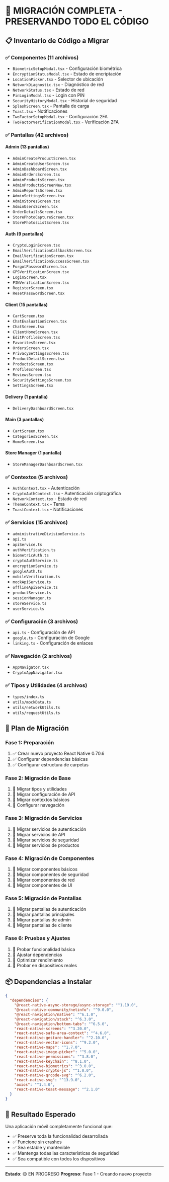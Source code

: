 # 🚀 MIGRACIÓN COMPLETA - PRESERVANDO TODO EL CÓDIGO

## 📋 **Inventario de Código a Migrar**

### **✅ Componentes (11 archivos)**
- `BiometricSetupModal.tsx` - Configuración biométrica
- `EncryptionStatusModal.tsx` - Estado de encriptación
- `LocationPicker.tsx` - Selector de ubicación
- `NetworkDiagnostic.tsx` - Diagnóstico de red
- `NetworkStatus.tsx` - Estado de red
- `PinLoginModal.tsx` - Login con PIN
- `SecurityHistoryModal.tsx` - Historial de seguridad
- `SplashScreen.tsx` - Pantalla de carga
- `Toast.tsx` - Notificaciones
- `TwoFactorSetupModal.tsx` - Configuración 2FA
- `TwoFactorVerificationModal.tsx` - Verificación 2FA

### **✅ Pantallas (42 archivos)**
#### **Admin (13 pantallas)**
- `AdminCreateProductScreen.tsx`
- `AdminCreateUserScreen.tsx`
- `AdminDashboardScreen.tsx`
- `AdminOrdersScreen.tsx`
- `AdminProductsScreen.tsx`
- `AdminProductsScreenNew.tsx`
- `AdminReportsScreen.tsx`
- `AdminSettingsScreen.tsx`
- `AdminStoresScreen.tsx`
- `AdminUsersScreen.tsx`
- `OrderDetailsScreen.tsx`
- `StorePhotoCaptureScreen.tsx`
- `StorePhotosListScreen.tsx`

#### **Auth (9 pantallas)**
- `CryptoLoginScreen.tsx`
- `EmailVerificationCallbackScreen.tsx`
- `EmailVerificationScreen.tsx`
- `EmailVerificationSuccessScreen.tsx`
- `ForgotPasswordScreen.tsx`
- `GPSVerificationScreen.tsx`
- `LoginScreen.tsx`
- `PINVerificationScreen.tsx`
- `RegisterScreen.tsx`
- `ResetPasswordScreen.tsx`

#### **Client (15 pantallas)**
- `CartScreen.tsx`
- `ChatEvaluationScreen.tsx`
- `ChatScreen.tsx`
- `ClientHomeScreen.tsx`
- `EditProfileScreen.tsx`
- `FavoritesScreen.tsx`
- `OrdersScreen.tsx`
- `PrivacySettingsScreen.tsx`
- `ProductDetailScreen.tsx`
- `ProductsScreen.tsx`
- `ProfileScreen.tsx`
- `ReviewsScreen.tsx`
- `SecuritySettingsScreen.tsx`
- `SettingsScreen.tsx`

#### **Delivery (1 pantalla)**
- `DeliveryDashboardScreen.tsx`

#### **Main (3 pantallas)**
- `CartScreen.tsx`
- `CategoriesScreen.tsx`
- `HomeScreen.tsx`

#### **Store Manager (1 pantalla)**
- `StoreManagerDashboardScreen.tsx`

### **✅ Contextos (5 archivos)**
- `AuthContext.tsx` - Autenticación
- `CryptoAuthContext.tsx` - Autenticación criptográfica
- `NetworkContext.tsx` - Estado de red
- `ThemeContext.tsx` - Tema
- `ToastContext.tsx` - Notificaciones

### **✅ Servicios (15 archivos)**
- `administrativeDivisionService.ts`
- `api.ts`
- `apiService.ts`
- `authVerification.ts`
- `biometricAuth.ts`
- `cryptoAuthService.ts`
- `encryptionService.ts`
- `googleAuth.ts`
- `mobileVerification.ts`
- `mockApiService.ts`
- `offlineApiService.ts`
- `productService.ts`
- `sessionManager.ts`
- `storeService.ts`
- `userService.ts`

### **✅ Configuración (3 archivos)**
- `api.ts` - Configuración de API
- `google.ts` - Configuración de Google
- `linking.ts` - Configuración de enlaces

### **✅ Navegación (2 archivos)**
- `AppNavigator.tsx`
- `CryptoAppNavigator.tsx`

### **✅ Tipos y Utilidades (4 archivos)**
- `types/index.ts`
- `utils/mockData.ts`
- `utils/networkUtils.ts`
- `utils/requestUtils.ts`

## 🎯 **Plan de Migración**

### **Fase 1: Preparación**
1. ✅ Crear nuevo proyecto React Native 0.70.6
2. ✅ Configurar dependencias básicas
3. ✅ Configurar estructura de carpetas

### **Fase 2: Migración de Base**
1. 🔄 Migrar tipos y utilidades
2. 🔄 Migrar configuración de API
3. 🔄 Migrar contextos básicos
4. 🔄 Configurar navegación

### **Fase 3: Migración de Servicios**
1. 🔄 Migrar servicios de autenticación
2. 🔄 Migrar servicios de API
3. 🔄 Migrar servicios de seguridad
4. 🔄 Migrar servicios de productos

### **Fase 4: Migración de Componentes**
1. 🔄 Migrar componentes básicos
2. 🔄 Migrar componentes de seguridad
3. 🔄 Migrar componentes de red
4. 🔄 Migrar componentes de UI

### **Fase 5: Migración de Pantallas**
1. 🔄 Migrar pantallas de autenticación
2. 🔄 Migrar pantallas principales
3. 🔄 Migrar pantallas de admin
4. 🔄 Migrar pantallas de cliente

### **Fase 6: Pruebas y Ajustes**
1. 🔄 Probar funcionalidad básica
2. 🔄 Ajustar dependencias
3. 🔄 Optimizar rendimiento
4. 🔄 Probar en dispositivos reales

## 📦 **Dependencias a Instalar**

```json
{
  "dependencies": {
    "@react-native-async-storage/async-storage": "^1.19.0",
    "@react-native-community/netinfo": "^9.0.0",
    "@react-navigation/native": "^6.1.0",
    "@react-navigation/stack": "^6.3.0",
    "@react-navigation/bottom-tabs": "^6.5.0",
    "react-native-screens": "^3.20.0",
    "react-native-safe-area-context": "^4.6.0",
    "react-native-gesture-handler": "^2.10.0",
    "react-native-vector-icons": "^9.2.0",
    "react-native-maps": "^1.7.0",
    "react-native-image-picker": "^5.0.0",
    "react-native-permissions": "^3.8.0",
    "react-native-keychain": "^8.1.0",
    "react-native-biometrics": "^3.0.0",
    "react-native-crypto-js": "^1.0.0",
    "react-native-qrcode-svg": "^6.2.0",
    "react-native-svg": "^13.9.0",
    "axios": "^1.4.0",
    "react-native-toast-message": "^2.1.0"
  }
}
```

## 🎉 **Resultado Esperado**

Una aplicación móvil completamente funcional que:
- ✅ Preserve toda la funcionalidad desarrollada
- ✅ Funcione sin crashes
- ✅ Sea estable y mantenible
- ✅ Mantenga todas las características de seguridad
- ✅ Sea compatible con todos los dispositivos

---
**Estado**: 🟡 EN PROGRESO
**Progreso**: Fase 1 - Creando nuevo proyecto
